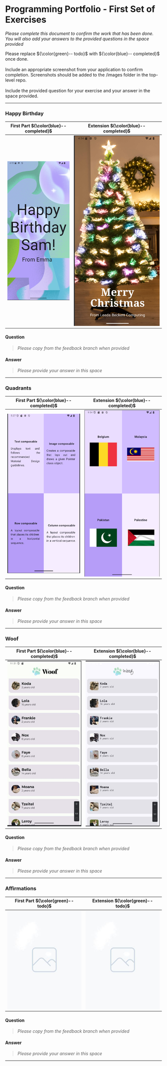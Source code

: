 # Programming Portfolio - First Set of Exercises

*Please complete this document to confirm the work that has been done. You will also add your answers to the provided 
questions in the space provided*

Please replace ${\color{green}-- todo}$ with ${\color{blue}-- completed}$ once done.\
\
Include an appropriate screenshot from your application to confirm completion. Screenshots should be added to 
the /images folder in the top-level repo.\
\
Include the provided question for your exercise and your answer in the space provided.

---

### Happy Birthday ###

| **First Part ${\color{blue}-- completed}$** |     **Extension ${\color{blue}-- completed}$**     |
|:-------------------------------------------:|:--------------------------------------------------:|
| ![birthday part 1](./images/Birthday1.png)  | ![birthday part 2](./images/birthdayExtension.png) |


#### Question ####
> *Please copy from the feedback branch when provided*
>  
>  
>  

#### Answer ####
> *Please provide your answer in this space*
> 
> 
> 
> 

---
### Quadrants ###

|     **First Part ${\color{blue}-- completed}$**     |     **Extension ${\color{blue}-- completed}$**      |
|:---------------------------------------------------:|:---------------------------------------------------:|
| ![quadrants part 1](./images/quadrantFirstTask.png) | ![quadrants part 2](./images/quadrantExtension.png) |


#### Question ####
> *Please copy from the feedback branch when provided*
>  
>  
>  

#### Answer ####
> *Please provide your answer in this space*
> 
> 
> 
> 

---

### Woof ###

| **First Part ${\color{blue}-- completed}$** |    **Extension ${\color{blue}-- completed}$**     |
|:-------------------------------------------:|:-------------------------------------------------:|
|      ![woof part 1](./images/Woof.jpg)      | ![woof part 2](./images/Extension_Woof_Light.jpg) |


#### Question ####
> *Please copy from the feedback branch when provided*
>  
>  
>  

#### Answer ####
> *Please provide your answer in this space*
> 
> 
> 
> 

---

### Affirmations ###

|     **First Part ${\color{green}-- todo}$**     |     **Extension ${\color{green}-- todo}$**      |
|:-----------------------------------------------:|:-----------------------------------------------:|
| ![affirmation part 1](./images/placeholder.jpg) | ![affirmation part 2](./images/placeholder.jpg) |


#### Question ####
> *Please copy from the feedback branch when provided*
>  
>  
>  

#### Answer ####
> *Please provide your answer in this space*
> 
> 
> 
> 

---

